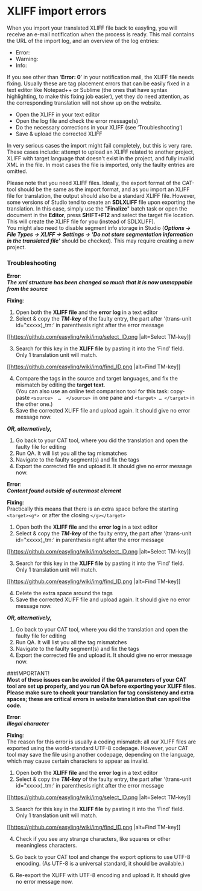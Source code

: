 # XLIFF import errors
  
When you import your translated XLIFF file back to easyling, you will receive an e-mail notification when the process is ready. This mail contains the URL of the import log, and an overview of the log entries:  
- Error:  
- Warning:  
- Info:  
  
If you see other than ‘**Error: 0**’ in your notification mail, the XLIFF file needs fixing. Usually these are tag placement errors that can be easily fixed in a text editor like Notepad++ or Sublime (the ones that have syntax highlighting, to make this fixing job easier), yet they do need attention, as the corresponding translation will not show up on the website.  
- Open the XLIFF in your text editor  
- Open the log file and check the error message(s)  
- Do the necessary corrections in your XLIFF (see ‘Troubleshooting’)  
- Save & upload the corrected XLIFF  
  
In very serious cases the import might fail completely, but this is very rare. These cases include: attempt to upload an XLIFF related to another project, XLIFF with target language that doesn't exist in the project, and fully invalid XML in the file. In most cases the file is imported, only the faulty entries are omitted.  
  
Please note that you need XLIFF files. Ideally, the export format of the CAT-tool should be the same as the import format, and as you import an XLIFF file for translation, the output should also be a standard XLIFF file. However, some versions of Studio tend to create an **SDLXLIFF** file upon exporting the translation. In this case, simply use the "**Finalize**" batch task or open the document in the **Editor**, press **SHIFT+F12** and select the target file location. This will create the XLIFF file for you (instead of SDLXLIFF).  
You might also need to disable segment info storage in Studio (***Options -> File Types -> XLIFF -> Settings -> 'Do not store segmentation information in the translated file'*** should be checked). This may require creating a new project.

### Troubleshooting   
**Error**:  
***The xml structure has been changed so much that it is now unmappable from the source***  
  
**Fixing**:  
1) Open both the **XLIFF file** and the **error log** in a text editor  
2) Select & copy the ***TM-key*** of the faulty entry, the part after ‘(trans-unit id="xxxxx)_tm:’ in parenthesis right after the error message  

[[https://github.com/easyling/wiki/img/select_ID.png |alt=Select TM-key]]   

3) Search for this key in the **XLIFF file** by pasting it into the ‘Find’ field. Only 1 translation unit will match.  
  
[[https://github.com/easyling/wiki/img/find_ID.png |alt=Find TM-key]]   

4) Compare the tags in the source and target languages, and fix the mismatch by editing the **target text**.  
(You can also use an online text comparison tool for this task: copy-paste `<source>  …  </source> `in one pane and `<target> … </target>` in the other one.)  
5) Save the corrected XLIFF file and upload again. It should give no error message now.  

***OR, alternatively,***  
1. Go back to your CAT tool, where you did the translation and open the faulty file for editing  
2. Run QA. It will list you all the tag mismatches  
3. Navigate to the faulty segment(s) and fix the tags  
4. Export the corrected file and upload it. It should give no error message now.


**Error**:  
***Content found outside of outermost element***  
  

**Fixing**:  
Practically this means that there is an extra space before the starting `<target><g*> `or after the closing `</g></target>`  
  
1) Open both the **XLIFF file** and the **error log** in a text editor  
2) Select & copy the ***TM-key*** of the faulty entry, the part after ‘(trans-unit id="xxxxx)_tm:’ in parenthesis right after the error message  

[[https://github.com/easyling/wiki/img/select_ID.png |alt=Select TM-key]]   

3) Search for this key in the **XLIFF file** by pasting it into the ‘Find’ field. Only 1 translation unit will match.  
  
[[https://github.com/easyling/wiki/img/find_ID.png |alt=Find TM-key]]  

4) Delete the extra space around the tags  
5) Save the corrected XLIFF file and upload again. It should give no error message now.  


***OR, alternatively,***  
1. Go back to your CAT tool, where you did the translation and open the faulty file for editing  
2. Run QA. It will list you all the tag mismatches  
3. Navigate to the faulty segment(s) and fix the tags  
4. Export the corrected file and upload it. It should give no error message now.  
  
  

###IMPORTANT!  
**Most of these issues can be avoided if the QA parameters of your CAT tool are set up properly, and you run QA before exporting your XLIFF files. Please make sure to check your translation for tag consistency and extra spaces; these are critical errors in website translation that can spoil the code.**
  
**Error**:  
***Illegal character***  
  

**Fixing**:  
The reason for this error is usually a coding mismatch: all our XLIFF files are exported using the world-standard UTF-8 codepage. However, your CAT tool may save the file using another codepage, depending on the language, which may cause certain characters to appear as invalid.  
  
1) Open both the **XLIFF file** and the **error log** in a text editor  
2) Select & copy the ***TM-key*** of the faulty entry, the part after ‘(trans-unit id="xxxxx)_tm:’ in parenthesis right after the error message  

[[https://github.com/easyling/wiki/img/select_ID.png |alt=Select TM-key]]   

3) Search for this key in the **XLIFF file** by pasting it into the ‘Find’ field. Only 1 translation unit will match.  
  
[[https://github.com/easyling/wiki/img/find_ID.png |alt=Find TM-key]]  

4) Check if you see any strange characters, like squares or other meaningless characters.  
  
5) Go back to your CAT tool and change the export options to use UTF-8 encoding. (As UTF-8 is a universal standard, it should be available.)  
  
6) Re-export the XLIFF with UTF-8 encoding and upload it. It should give no error message now.  
  
 